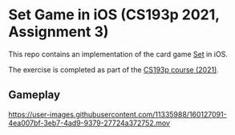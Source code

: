 # Set Game in iOS (CS193p 2021, Assignment 3)

This repo contains an implementation of the card game [Set](https://en.wikipedia.org/wiki/Set_(card_game)) in iOS.

The exercise is completed as part of the [CS193p course (2021)](https://cs193p.sites.stanford.edu/).

## Gameplay

https://user-images.githubusercontent.com/11335988/160127091-4ea007bf-3eb7-4ad9-9379-27724a372752.mov

